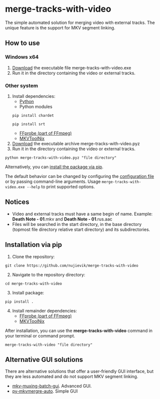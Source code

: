 # merge-tracks-with-video

The simple automated solution for merging video with external tracks.
The unique feature is the support for MKV segment linking.

## How to use

### Windows x64

1. [Download](
https://github.com/nujievik/merge-tracks-with-video/releases) the
executable file merge-tracks-with-video.exe
2. Run it in the directory containing the video or external tracks.

### Other system

1. Install dependencies:
    - [Python](https://www.python.org/downloads/)
    - Python modules
    ```
    pip install chardet
    ```
    ```
    pip install srt
    ```
    - [FFprobe (part of FFmpeg)](https://ffmpeg.org/download.html)
    - [MKVToolNix](https://mkvtoolnix.download/)
2. [Download](
https://github.com/nujievik/merge-tracks-with-video/releases) the
executable archive merge-tracks-with-video.pyz
3. Run it in the directory containing the video or external tracks.
```
python merge-tracks-with-video.pyz "file directory"
```

Alternatively, you can [install the package via pip](
#Installation-via-pip).

The default behavior can be changed by configuring the
[configuration file](
https://github.com/nujievik/merge-tracks-with-video/blob/main/config-merge-tracks-with-video.ini)
or by passing command-line arguments.
Usage `merge-tracks-with-video.exe --help` to print supported options.

## Notices

- Video and external tracks must have a same begin of name. Example:
**Death Note - 01**.mkv and **Death Note - 01**.rus.aac
- Files will be searched in the start directory, in the base directory 
(topmost file directory relative start directory) and its
subdirectories.

## Installation via pip

1. Clone the repository:
```
git clone https://github.com/nujievik/merge-tracks-with-video
```
2. Navigate to the repository directory:
```
cd merge-tracks-with-video
```
3. Install package:
```
pip install .
```
4. Install remainder dependencies:
    - [FFprobe (part of FFmpeg)](https://ffmpeg.org/download.html)
    - [MKVToolNix](https://mkvtoolnix.download/)

After installation, you can use the **merge-tracks-with-video** command
in your terminal or command prompt.
```
merge-tracks-with-video "file directory"
```

## Alternative GUI solutions

There are alternative solutions that offer a user-friendly GUI
interface, but they are less automated and do not support MKV segment
linking.

- [mkv-muxing-batch-gui](
https://github.com/yaser01/mkv-muxing-batch-gui). Advanced GUI.
- [py-mkvmergre-auto](https://github.com/LedyBacer/py-mkvmergre-auto).
Simple GUI
